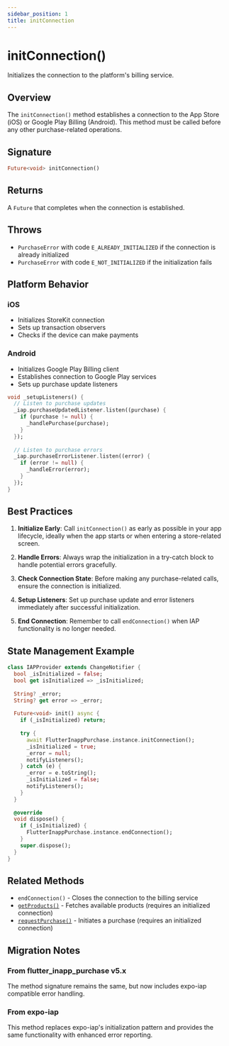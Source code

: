 ```yaml
---
sidebar_position: 1
title: initConnection
---
```


# initConnection()

Initializes the connection to the platform's billing service.

## Overview

The `initConnection()` method establishes a connection to the App Store (iOS) or Google Play Billing (Android). This method must be called before any other purchase-related operations.

## Signature

```dart
Future<void> initConnection()
```

## Returns

A `Future` that completes when the connection is established.

## Throws

- `PurchaseError` with code `E_ALREADY_INITIALIZED` if the connection is already initialized
- `PurchaseError` with code `E_NOT_INITIALIZED` if the initialization fails

## Platform Behavior

### iOS
- Initializes StoreKit connection
- Sets up transaction observers
- Checks if the device can make payments

### Android
- Initializes Google Play Billing client
- Establishes connection to Google Play services
- Sets up purchase update listeners

```dart
void _setupListeners() {
  // Listen to purchase updates
  _iap.purchaseUpdatedListener.listen((purchase) {
    if (purchase != null) {
      _handlePurchase(purchase);
    }
  });
  
  // Listen to purchase errors
  _iap.purchaseErrorListener.listen((error) {
    if (error != null) {
      _handleError(error);
    }
  });
}
```

## Best Practices

1. **Initialize Early**: Call `initConnection()` as early as possible in your app lifecycle, ideally when the app starts or when entering a store-related screen.

2. **Handle Errors**: Always wrap the initialization in a try-catch block to handle potential errors gracefully.

3. **Check Connection State**: Before making any purchase-related calls, ensure the connection is initialized.

4. **Setup Listeners**: Set up purchase update and error listeners immediately after successful initialization.

5. **End Connection**: Remember to call `endConnection()` when IAP functionality is no longer needed.

## State Management Example

```dart
class IAPProvider extends ChangeNotifier {
  bool _isInitialized = false;
  bool get isInitialized => _isInitialized;
  
  String? _error;
  String? get error => _error;
  
  Future<void> init() async {
    if (_isInitialized) return;
    
    try {
      await FlutterInappPurchase.instance.initConnection();
      _isInitialized = true;
      _error = null;
      notifyListeners();
    } catch (e) {
      _error = e.toString();
      _isInitialized = false;
      notifyListeners();
    }
  }
  
  @override
  void dispose() {
    if (_isInitialized) {
      FlutterInappPurchase.instance.endConnection();
    }
    super.dispose();
  }
}
```

## Related Methods

- `endConnection()` - Closes the connection to the billing service
- [`getProducts()`](./get-products.md) - Fetches available products (requires an initialized connection)
- [`requestPurchase()`](./request-purchase.md) - Initiates a purchase (requires an initialized connection)
## Migration Notes

### From flutter_inapp_purchase v5.x
The method signature remains the same, but now includes expo-iap compatible error handling.

### From expo-iap
This method replaces expo-iap's initialization pattern and provides the same functionality with enhanced error reporting.
